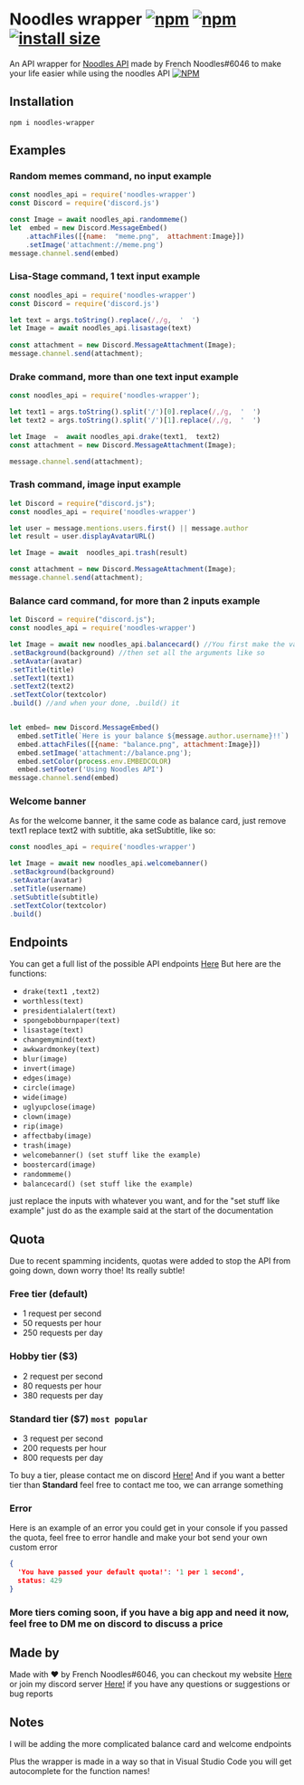 
# Noodles wrapper [![npm](https://img.shields.io/npm/v/noodles-wrapper.svg)](https://www.npmjs.com/package/noodles-wrapper) [![npm](https://img.shields.io/npm/dt/noodles-wrapper.svg?maxAge=3600)](https://www.npmjs.com/package/noodles-wrapper) [![install size](https://packagephobia.now.sh/badge?p=noodles-wrapper)](https://packagephobia.now.sh/result?p=noodles-wrapper) 



An API wrapper for [Noodles API](https://frenchnoodles.xyz/api) made by French Noodles#6046 to make your life easier while using the noodles API
 [![NPM](https://nodei.co/npm/noodles-wrapper.png?downloads=true&downloadRank=true&stars=true)](https://nodei.co/npm/alexflipnote.js/)
 
 
## Installation
```
npm i noodles-wrapper
```

## Examples
### Random memes command, no input example
```js
const noodles_api = require('noodles-wrapper')
const Discord = require('discord.js')

const Image = await noodles_api.randommeme()
let  embed = new Discord.MessageEmbed()
	.attachFiles([{name:  "meme.png",  attachment:Image}])
	.setImage('attachment://meme.png')
message.channel.send(embed)
```

### Lisa-Stage command, 1 text input example
```js
const noodles_api = require('noodles-wrapper')
const Discord = require('discord.js')

let text = args.toString().replace(/,/g,  '  ')
let Image = await noodles_api.lisastage(text)
  
const attachment = new Discord.MessageAttachment(Image);
message.channel.send(attachment);
```

###  Drake command, more than one text input example
```js
const noodles_api = require('noodles-wrapper');

let text1 = args.toString().split('/')[0].replace(/,/g,  '  ')
let text2 = args.toString().split('/')[1].replace(/,/g,  '  ')

let Image  =  await noodles_api.drake(text1,  text2)
const attachment = new Discord.MessageAttachment(Image);

message.channel.send(attachment);
```

### Trash command, image input example
```js
let Discord = require("discord.js");
const noodles_api = require('noodles-wrapper')

let user = message.mentions.users.first() || message.author
let result = user.displayAvatarURL()

let Image = await  noodles_api.trash(result)

const attachment = new Discord.MessageAttachment(Image);
message.channel.send(attachment);
```

### Balance card command, for more than 2 inputs example
```js
let Discord = require("discord.js");
const noodles_api = require('noodles-wrapper')

let Image = await new noodles_api.balancecard() //You first make the variable
.setBackground(background) //then set all the arguments like so
.setAvatar(avatar)
.setTitle(title)
.setText1(text1)
.setText2(text2)
.setTextColor(textcolor)
.build() //and when your done, .build() it


let embed= new Discord.MessageEmbed()
  embed.setTitle(`Here is your balance ${message.author.username}!!`)
  embed.attachFiles([{name: "balance.png", attachment:Image}])
  embed.setImage('attachment://balance.png');
  embed.setColor(process.env.EMBEDCOLOR)
  embed.setFooter('Using Noodles API')
message.channel.send(embed)
```

### Welcome banner
As for the welcome banner, it the same code as balance card, just remove text1 replace text2 with subtitle, aka setSubtitle, like so:
```js
const noodles_api = require('noodles-wrapper')

let Image = await new noodles_api.welcomebanner()
.setBackground(background)
.setAvatar(avatar)
.setTitle(username)
.setSubtitle(subtitle)
.setTextColor(textcolor)
.build()
```

## Endpoints
You can get a full list of the possible API endpoints [Here](https://frenchnoodles.xyz/api/endpoints)
But here are the functions:

 - `drake(text1 ,text2)`
 - `worthless(text)`
 - `presidentialalert(text)`
 - `spongebobburnpaper(text)`
 - `lisastage(text)`
 - `changemymind(text)`
 - `awkwardmonkey(text)`
 - `blur(image)`
 - `invert(image)`
 - `edges(image)`
 - `circle(image)`
 - `wide(image)`
 - `uglyupclose(image)`
 - `clown(image)`
 - `rip(image)`
 - `affectbaby(image)`
 - `trash(image)`
 - `welcomebanner() (set stuff like the example)`
 - `boostercard(image)`
 - `randommeme()`
 - `balancecard() (set stuff like the example)`
 
just replace the inputs with whatever you want,
and for the "set stuff like example" just do as the example said at the start of the documentation

## Quota
Due to recent spamming incidents, quotas were added to stop the API from going down, down worry thoe!
Its really subtle!

### Free tier (default) 
-	1 request per second
-	50 requests per hour
-	250 requests per day

### Hobby tier ($3)
-	2 request per second
-	80 requests per hour
-	380 requests per day

### Standard tier ($7) `most popular`
-	3 request per second
-	200 requests per hour
-	800 requests per day

To buy a tier, please contact me on discord [Here!](https://discord.gg/TnfeMrV)
And if you want a better tier than **Standard** feel free to contact me too, we can arrange something

### Error
Here is an example of an error you could get in your console if you passed the quota, feel free to error handle and make your bot send your own custom error
```json
{
  'You have passed your default quota!': '1 per 1 second',
  status: 429
}
```

### More tiers coming soon, if you have a big app and need it now, feel free to DM me on discord to discuss a price

## Made by
Made with ❤ by French Noodles#6046, you can checkout my website [Here](https://frenchnoodles.xyz) or join my discord server [Here!](https://frenchnoodles.xyz/discord) if you have any questions or suggestions or bug reports

## Notes
I will be adding the more complicated balance card and welcome endpoints

Plus the wrapper is made in a way so that in Visual Studio Code you will get autocomplete for the function names!


